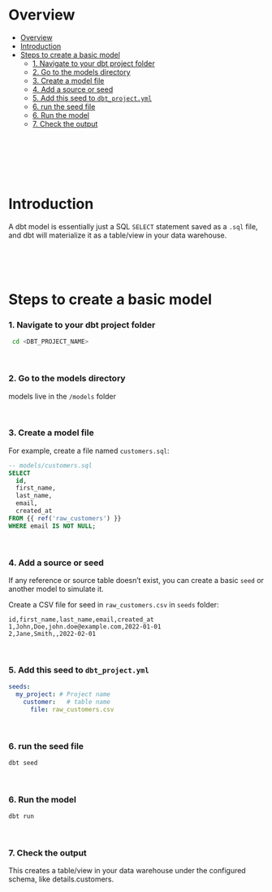 # Overview

- [Overview](#overview)
- [Introduction](#introduction)
- [Steps to create a basic model](#steps-to-create-a-basic-model)
    - [1. Navigate to your dbt project folder](#1-navigate-to-your-dbt-project-folder)
    - [2. Go to the models directory](#2-go-to-the-models-directory)
    - [3. Create a model file](#3-create-a-model-file)
    - [4. Add a source or seed](#4-add-a-source-or-seed)
    - [5. Add this seed to `dbt_project.yml`](#5-add-this-seed-to-dbt_projectyml)
    - [6. run the seed file](#6-run-the-seed-file)
    - [6. Run the model](#6-run-the-model)
    - [7. Check the output](#7-check-the-output)

&nbsp;

&nbsp;

&nbsp;

# Introduction

A dbt model is essentially just a SQL `SELECT` statement saved as a `.sql` file, and dbt will materialize it as a table/view in your data warehouse.

&nbsp;

&nbsp;

# Steps to create a basic model

### 1. Navigate to your dbt project folder

```bash
 cd <DBT_PROJECT_NAME>
```

&nbsp;

### 2. Go to the models directory

models live in the `/models` folder

&nbsp;

### 3. Create a model file

For example, create a file named `customers.sql`:

```sql
-- models/customers.sql
SELECT
  id,
  first_name,
  last_name,
  email,
  created_at
FROM {{ ref('raw_customers') }}
WHERE email IS NOT NULL;
```

&nbsp;

### 4. Add a source or seed

If any reference or source table doesn’t exist, you can create a basic `seed` or another model to simulate it.

Create a CSV file for seed in `raw_customers.csv` in `seeds` folder:

```csv
id,first_name,last_name,email,created_at
1,John,Doe,john.doe@example.com,2022-01-01
2,Jane,Smith,,2022-02-01
```

&nbsp;

### 5. Add this seed to `dbt_project.yml`

```yml
seeds:
  my_project: # Project name
    customer:   # table name
      file: raw_customers.csv
```

&nbsp;

### 6. run the seed file

```bash
dbt seed
```

&nbsp;

### 6. Run the model

```bash
dbt run
```

&nbsp;

### 7. Check the output

This creates a table/view in your data warehouse under the configured schema, like details.customers.
